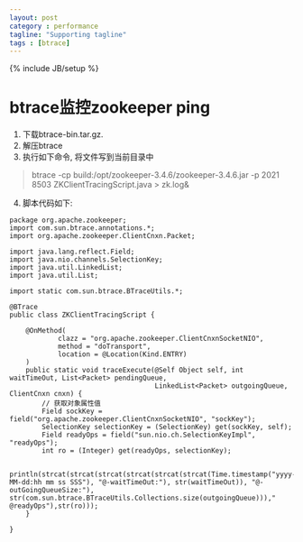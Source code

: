 ```yaml
---
layout: post
category : performance
tagline: "Supporting tagline"
tags : [btrace]
---
```

{% include JB/setup %}

# btrace监控zookeeper ping
1. 下载btrace-bin.tar.gz.
2. 解压btrace
3. 执行如下命令, 将文件写到当前目录中

> btrace -cp build:/opt/zookeeper-3.4.6/zookeeper-3.4.6.jar -p 2021 8503 ZKClientTracingScript.java > zk.log&

4. 脚本代码如下:

```
package org.apache.zookeeper;
import com.sun.btrace.annotations.*;
import org.apache.zookeeper.ClientCnxn.Packet;

import java.lang.reflect.Field;
import java.nio.channels.SelectionKey;
import java.util.LinkedList;
import java.util.List;

import static com.sun.btrace.BTraceUtils.*;

@BTrace
public class ZKClientTracingScript {

    @OnMethod(
            clazz = "org.apache.zookeeper.ClientCnxnSocketNIO",
            method = "doTransport",
            location = @Location(Kind.ENTRY)
    )
    public static void traceExecute(@Self Object self, int waitTimeOut, List<Packet> pendingQueue,
                                    LinkedList<Packet> outgoingQueue, ClientCnxn cnxn) {
        // 获取对象属性值
        Field sockKey = field("org.apache.zookeeper.ClientCnxnSocketNIO", "sockKey");
        SelectionKey selectionKey = (SelectionKey) get(sockKey, self);
        Field readyOps = field("sun.nio.ch.SelectionKeyImpl", "readyOps");
        int ro = (Integer) get(readyOps, selectionKey);

        println(strcat(strcat(strcat(strcat(strcat(strcat(Time.timestamp("yyyy-MM-dd:hh mm ss SSS"), "@-waitTimeOut:"), str(waitTimeOut)), "@-outGoingQueueSize:"), str(com.sun.btrace.BTraceUtils.Collections.size(outgoingQueue))),"  @readyOps"),str(ro)));
    }

}
```
